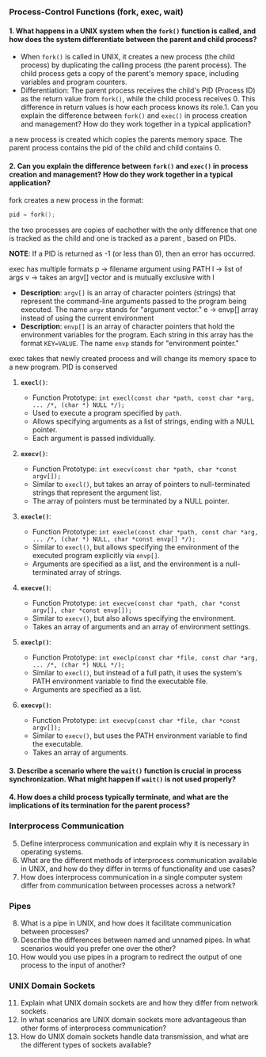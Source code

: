 ### Process-Control Functions (fork, exec, wait)

#### 1. What happens in a UNIX system when the `fork()` function is called, and how does the system differentiate between the parent and child process?
- When `fork()` is called in UNIX, it creates a new process (the child process) by duplicating the calling process (the parent process). The child process gets a copy of the parent's memory space, including variables and program counters.
- Differentiation: The parent process receives the child's PID (Process ID) as the return value from `fork()`, while the child process receives 0. This difference in return values is how each process knows its role.1. Can you explain the difference between `fork()` and `exec()` in process creation and management? How do they work together in a typical application?

a new process is created which copies the parents memory space. The parent process contains the pid of the child and child contains 0.

#### 2. Can you explain the difference between `fork()` and `exec()` in process creation and management? How do they work together in a typical application?

fork creates a new process in the format:
```c
pid = fork();
```
the two processes are copies of eachother with the only difference that one is tracked as the child and one is tracked as a parent , based on PIDs.

**NOTE**: If a PID is returned as -1 (or less than 0), then an error has occurred. 

exec has multiple formats
p -> filename argument using PATH
l -> list of args
v -> takes an argv[] vector and is mutually exclusive with l
- **Description**: `argv[]` is an array of character pointers (strings) that represent the command-line arguments passed to the program being executed. The name `argv` stands for "argument vector."
e -> envp[] array instead of using the current environment
- **Description**: `envp[]` is an array of character pointers that hold the environment variables for the program. Each string in this array has the format `KEY=VALUE`. The name `envp` stands for "environment pointer."

exec takes that newly created process and will change its memory space to a new program. PID is conserved

1. **`execl()`**:
    - Function Prototype: `int execl(const char *path, const char *arg, ... /*, (char *) NULL */);`
    - Used to execute a program specified by `path`.
    - Allows specifying arguments as a list of strings, ending with a NULL pointer.
    - Each argument is passed individually.
2. **`execv()`**:
    
    - Function Prototype: `int execv(const char *path, char *const argv[]);`
    - Similar to `execl()`, but takes an array of pointers to null-terminated strings that represent the argument list.
    - The array of pointers must be terminated by a NULL pointer.
3. **`execle()`**:
    
    - Function Prototype: `int execle(const char *path, const char *arg, ... /*, (char *) NULL, char *const envp[] */);`
    - Similar to `execl()`, but allows specifying the environment of the executed program explicitly via `envp[]`.
    - Arguments are specified as a list, and the environment is a null-terminated array of strings.
4. **`execve()`**:
    
    - Function Prototype: `int execve(const char *path, char *const argv[], char *const envp[]);`
    - Similar to `execv()`, but also allows specifying the environment.
    - Takes an array of arguments and an array of environment settings.
5. **`execlp()`**:
    
    - Function Prototype: `int execlp(const char *file, const char *arg, ... /*, (char *) NULL */);`
    - Similar to `execl()`, but instead of a full path, it uses the system's PATH environment variable to find the executable file.
    - Arguments are specified as a list.
6. **`execvp()`**:
    
    - Function Prototype: `int execvp(const char *file, char *const argv[]);`
    - Similar to `execv()`, but uses the PATH environment variable to find the executable.
    - Takes an array of arguments.

#### 3. Describe a scenario where the `wait()` function is crucial in process synchronization. What might happen if `wait()` is not used properly?


#### 4. How does a child process typically terminate, and what are the implications of its termination for the parent process?

### Interprocess Communication

5. Define interprocess communication and explain why it is necessary in operating systems.
6. What are the different methods of interprocess communication available in UNIX, and how do they differ in terms of functionality and use cases?
7. How does interprocess communication in a single computer system differ from communication between processes across a network?

### Pipes

8. What is a pipe in UNIX, and how does it facilitate communication between processes?
9. Describe the differences between named and unnamed pipes. In what scenarios would you prefer one over the other?
10. How would you use pipes in a program to redirect the output of one process to the input of another?

### UNIX Domain Sockets

11. Explain what UNIX domain sockets are and how they differ from network sockets.
12. In what scenarios are UNIX domain sockets more advantageous than other forms of interprocess communication?
13. How do UNIX domain sockets handle data transmission, and what are the different types of sockets available?
